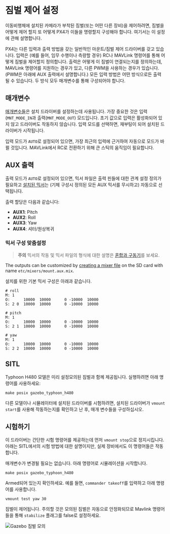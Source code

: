 # 짐벌 제어 설정

이동비행체에 설치된 카메라가 부착된 짐벌(또는 어떤 다른 장비)을 제어하려면, 짐벌을 어떻게 제어 할지 또 어떻게 PX4가 이들을 명령할지 구성해야 합니다. 여기서는 이 설정에 관해 설명합니다.

PX4는 다른 입력과 출력 방법을 갖는 일반적인 마운트/짐벌 제어 드라이버를 갖고 있습니다. 입력은 (예를 들어, 임무 수행이나 측량할 경우) RC나 MAVLink 명령어를 통해 어떻게 짐벌을 제어할지 정의합니다. 출력은 어떻게 이 짐벌이 연결되는지를 정의하는데, MAVLink 명령어를 지원하는 경우가 있고, 다른 PWM을 사용하는 경우가 있습니다. (PWM은 아래에 AUX 출력에서 설명합니다.) 모든 입력 방법은 어떤 방식으로든 출력될 수 있습니다. 두 방식 모두 매개변수를 통해 구성되어야 합니다.

## 매개변수

[매개변수들](../advanced/parameter_reference.md#mount)은 설치 드라이버를 설정하는데 사용됩니다. 가장 중요한 것은 입력(`MNT_MODE_IN`과 출력(`MNT_MODE_OUT`) 모드입니다. 초기 값으로 입력은 활성화되어 있지 않고 드라이버도 작동하지 않습니다. 입력 모드를 선택하면, 재부팅이 되어 설치된 드라이버가 시작됩니다.

입력 모드가 `AUTO`로 설정되어 있으면, 가장 최근의 입력에 근거하여 자동으로 모드가 바뀔 것입니다. MAVLink에서 RC로 전환하기 위해 큰 스틱의 움직임이 필요합니다.

## AUX 출력

출력 모드가 `AUTO`로 설정되어 있으면, 믹서 파일은 출력 핀들에 대한 관계 설정 정의가 필요하고 [설치된 믹서](https://github.com/PX4/Firmware/blob/master/ROMFS/px4fmu_common/mixers/mount.aux.mix)는 (기체 구성시 정의된 모든 AUX 믹서를 무시하고) 자동으로 선택됩니다.

출력 할당은 다음과 같습니다:

- **AUX1**: Pitch
- **AUX2**: Roll
- **AUX3**: Yaw
- **AUX4**: 셔터/원상복귀

### 믹서 구성 맞춤설정

> **주의** 믹서의 작동 및 믹서 파일의 형식에 대한 설명은 [혼합과 구동기](../concept/mixing.md)를 보세요.

The outputs can be customized by [creating a mixer file](../concept/system_startup.md#starting-a-custom-mixer) on the SD card with name `etc/mixers/mount.aux.mix`.

설치를 위한 기본 믹서 구성은 아래과 같습니다.

    # roll
    M: 1
    O:      10000  10000      0 -10000  10000
    S: 2 0  10000  10000      0 -10000  10000
    
    # pitch
    M: 1
    O:      10000  10000      0 -10000  10000
    S: 2 1  10000  10000      0 -10000  10000
    
    # yaw
    M: 1
    O:      10000  10000      0 -10000  10000
    S: 2 2  10000  10000      0 -10000  10000
    
    

## SITL

Typhoon H480 모델은 미리 설정모의된 짐벌과 함께 제공됩니다. 실행하려면 아래 명령어를 사용하세요:

    make posix gazebo_typhoon_h480
    

다른 모델이나 시뮬레이터에 설치된 드라이버를 시험하려면, 설치된 드라이버가 `vmount start`를 사용해 작동하는지를 확인하고 난 후, 매개 변수들을 구성하십시오.

## 시험하기

이 드라이버는 간단한 시험 명령어를 제공하는데 먼저 `vmount stop`으로 정지시킵니다. 아래는 SITL에서의 시험 방법에 대한 설명이지만, 실제 장비에서도 이 명령어들은 작동합니다.

매개변수가 변경될 필요는 없습니다. 아래 명령어로 시뮬레이션을 시작합니다.

    make posix gazebo_typhoon_h480
    

Armed되어 있는지 확인하세요. 예를 들면, `commander takeoff`를 입력하고 아래 명령어를 사용합니다.

    vmount test yaw 30
    

짐벌이 제어됩니다. 주의할 것은 모의된 짐벌은 자동으로 안정화되므로 Mavlink 명령어들을 통해 `stabilize` 플래그를 false로 설정하세요.

![Gazebo 짐벌 모의](../../assets/gazebo/gimbal-simulation.png)